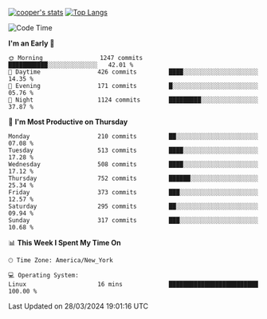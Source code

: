 [![cooper's stats](https://github-readme-stats-dwoluvhms-coopjz.vercel.app/api?username=coopjz&count_private=true)](https://github.com/coopjz/github-readme-stats)
[![Top Langs](https://github-readme-stats-dwoluvhms-coopjz.vercel.app/api/top-langs/?username=coopjz&count_private=true&langs_count=8&layout=compact)](https://github.com/coopjz/github-readme-stats)
<!--START_SECTION:waka-->
![Code Time](http://img.shields.io/badge/Code%20Time-4%20hrs%2040%20mins-blue)

**I'm an Early 🐤** 

```text
🌞 Morning                1247 commits        ███████████░░░░░░░░░░░░░░   42.01 % 
🌆 Daytime                426 commits         ████░░░░░░░░░░░░░░░░░░░░░   14.35 % 
🌃 Evening                171 commits         █░░░░░░░░░░░░░░░░░░░░░░░░   05.76 % 
🌙 Night                  1124 commits        █████████░░░░░░░░░░░░░░░░   37.87 % 
```
📅 **I'm Most Productive on Thursday** 

```text
Monday                   210 commits         ██░░░░░░░░░░░░░░░░░░░░░░░   07.08 % 
Tuesday                  513 commits         ████░░░░░░░░░░░░░░░░░░░░░   17.28 % 
Wednesday                508 commits         ████░░░░░░░░░░░░░░░░░░░░░   17.12 % 
Thursday                 752 commits         ██████░░░░░░░░░░░░░░░░░░░   25.34 % 
Friday                   373 commits         ███░░░░░░░░░░░░░░░░░░░░░░   12.57 % 
Saturday                 295 commits         ██░░░░░░░░░░░░░░░░░░░░░░░   09.94 % 
Sunday                   317 commits         ███░░░░░░░░░░░░░░░░░░░░░░   10.68 % 
```


📊 **This Week I Spent My Time On** 

```text
🕑︎ Time Zone: America/New_York

💻 Operating System: 
Linux                    16 mins             █████████████████████████   100.00 % 
```


 Last Updated on 28/03/2024 19:01:16 UTC
<!--END_SECTION:waka-->
